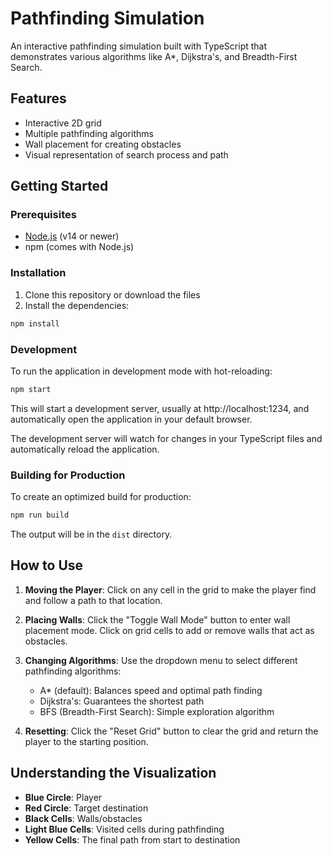 # Pathfinding Simulation

An interactive pathfinding simulation built with TypeScript that demonstrates various algorithms like A*, Dijkstra's, and Breadth-First Search.

## Features

- Interactive 2D grid
- Multiple pathfinding algorithms
- Wall placement for creating obstacles
- Visual representation of search process and path

## Getting Started

### Prerequisites

- [Node.js](https://nodejs.org/) (v14 or newer)
- npm (comes with Node.js)

### Installation

1. Clone this repository or download the files
2. Install the dependencies:

```bash
npm install
```

### Development

To run the application in development mode with hot-reloading:

```bash
npm start
```

This will start a development server, usually at http://localhost:1234, and automatically open the application in your default browser.

The development server will watch for changes in your TypeScript files and automatically reload the application.

### Building for Production

To create an optimized build for production:

```bash
npm run build
```

The output will be in the `dist` directory.

## How to Use

1. **Moving the Player**: Click on any cell in the grid to make the player find and follow a path to that location.

2. **Placing Walls**: Click the "Toggle Wall Mode" button to enter wall placement mode. Click on grid cells to add or remove walls that act as obstacles.

3. **Changing Algorithms**: Use the dropdown menu to select different pathfinding algorithms:
    - A* (default): Balances speed and optimal path finding
    - Dijkstra's: Guarantees the shortest path
    - BFS (Breadth-First Search): Simple exploration algorithm

4. **Resetting**: Click the "Reset Grid" button to clear the grid and return the player to the starting position.

## Understanding the Visualization

- **Blue Circle**: Player
- **Red Circle**: Target destination
- **Black Cells**: Walls/obstacles
- **Light Blue Cells**: Visited cells during pathfinding
- **Yellow Cells**: The final path from start to destination
